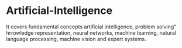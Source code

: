 # Artificial-Intelligence
 It covers fundamental
concepts artificial intelligence, problem solving" hrrowledge representation, neural networks,
machine learning, natural language processing, machine vision and expert systems.
